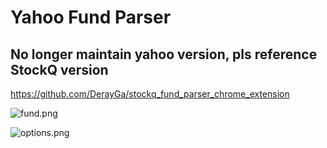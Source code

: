# Yahoo Fund Parser

## No longer maintain yahoo version, pls reference StockQ version
https://github.com/DerayGa/stockq_fund_parser_chrome_extension


![fund.png](https://raw.githubusercontent.com/DerayGa/yahoo_fund_parser_chrome_extension/master/images/fund.png)

![options.png](https://raw.githubusercontent.com/DerayGa/yahoo_fund_parser_chrome_extension/master/images/options.png)
